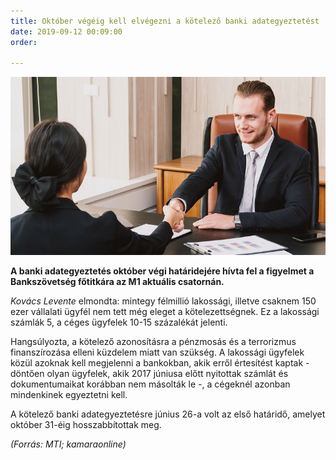 ```yaml
---
title: Október végéig kell elvégezni a kötelező banki adategyeztetést
date: 2019-09-12 00:09:00
order: 

---
```

![](/uploads/5479.png)

**A banki adategyeztetés október végi határidejére hívta fel a figyelmet a Bankszövetség főtitkára az M1 aktuális csatornán.**

_Kovács Levente_ elmondta: mintegy félmillió lakossági, illetve csaknem 150 ezer vállalati ügyfél nem tett még eleget a kötelezettségnek. Ez a lakossági számlák 5, a céges ügyfelek 10-15 százalékát jelenti.

Hangsúlyozta, a kötelező azonosításra a pénzmosás és a terrorizmus finanszírozása elleni küzdelem miatt van szükség. A lakossági ügyfelek közül azoknak kell megjelenni a bankokban, akik erről értesítést kaptak - döntően olyan ügyfelek, akik 2017 júniusa előtt nyitottak számlát és dokumentumaikat korábban nem másolták le -, a cégeknél azonban mindenkinek egyeztetni kell.

A kötelező banki adategyeztetésre június 26-a volt az első határidő, amelyet október 31-éig hosszabbítottak meg.

_(Forrás: MTI; kamaraonline)_